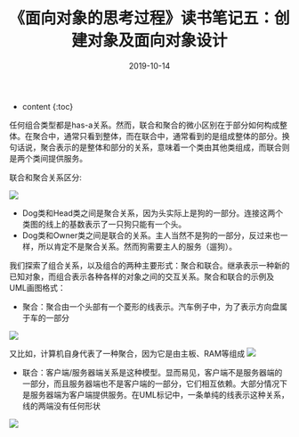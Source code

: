 ﻿---
layout: post
title: "《面向对象的思考过程》读书笔记五：创建对象及面向对象设计"
date: 2019-10-14
categories: 读书笔记
tags: 面向对象
excerpt: 这是我关于阅读《面向对象的思考过程》的读书笔记（第五篇），记载对象及面向对象设计相关知识。
mathjax: true
---

* content
{:toc}

任何组合类型都是has-a关系。然而，联合和聚合的微小区别在于部分如何构成整体。在聚合中，通常只看到整体，而在联合中，通常看到的是组成整体的部分。换句话说，聚合表示的是整体和部分的关系，意味着一个类由其他类组成，而联合则是两个类间提供服务。

联合和聚合关系区分:

![](https://longshilin.com/images/20191014180854.png)
- Dog类和Head类之间是聚合关系，因为头实际上是狗的一部分。连接这两个类图的线上的基数表示了一只狗只能有一个头。
- Dog类和Owner类之间是联合的关系。主人当然不是狗的一部分，反过来也一样，所以肯定不是聚合关系。然而狗需要主人的服务（遛狗）。


我们探索了组合关系，以及组合的两种主要形式：聚合和联合。继承表示一种新的已知对象，而组合表示各种各样的对象之间的交互关系。聚合和联合的示例及UML画图格式：
- 聚合：聚合由一个头部有一个菱形的线表示。汽车例子中，为了表示方向盘属于车的一部分

![](https://longshilin.com/images/20191014183829.png)

又比如，计算机自身代表了一种聚合，因为它是由主板、RAM等组成
![](https://longshilin.com/images/20191014184010.png)

- 联合：客户端/服务器端关系是这种模型。显而易见，客户端不是服务器端的一部分，而且服务器端也不是客户端的一部分，它们相互依赖。大部分情况下是服务器端为客户端提供服务。在UML标记中，一条单纯的线表示这种关系，线的两端没有任何形状

![](https://longshilin.com/images/20191014183710.png)